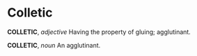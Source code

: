 # Colletic

**COLLETIC**, _adjective_ Having the property of gluing; agglutinant.

**COLLETIC**, _noun_ An agglutinant.